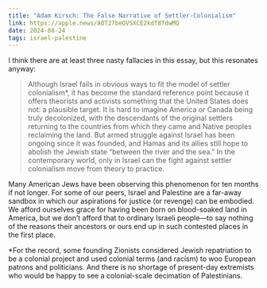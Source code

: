 ```yaml
---
title: "Adam Kirsch: The False Narrative of Settler-Colonialism"
link: https://apple.news/A0T27beQVSXCE2kdf8TdwMQ
date: 2024-08-24
tags: israel-palestine
---
```


I think there are at least three nasty fallacies in this essay, but this resonates anyway:

> Although Israel fails in obvious ways to fit the model of settler colonialism\*, it has become the standard reference point because it offers theorists and activists something that the United States does not: a plausible target. It is hard to imagine America or Canada being truly decolonized, with the descendants of the original settlers returning to the countries from which they came and Native peoples reclaiming the land. But armed struggle against Israel has been ongoing since it was founded, and Hamas and its allies still hope to abolish the Jewish state “between the river and the sea.” In the contemporary world, only in Israel can the fight against settler colonialism move from theory to practice.

Many American Jews have been observing this phenomenon for ten months if not longer. For some of our peers, Israel and Palestine are a far-away sandbox in which our aspirations for justice (or revenge) can be embodied. We afford ourselves grace for having been born on blood-soaked land in America, but we don’t afford that to ordinary Israeli people—to say nothing of the reasons their ancestors or ours end up in such contested places in the first place.

\*For the record, some founding Zionists considered Jewish repatriation to be a colonial project and used colonial terms (and racism) to woo European patrons and politicians. And there is no shortage of present-day extremists who would be happy to see a colonial-scale decimation of Palestinians.

